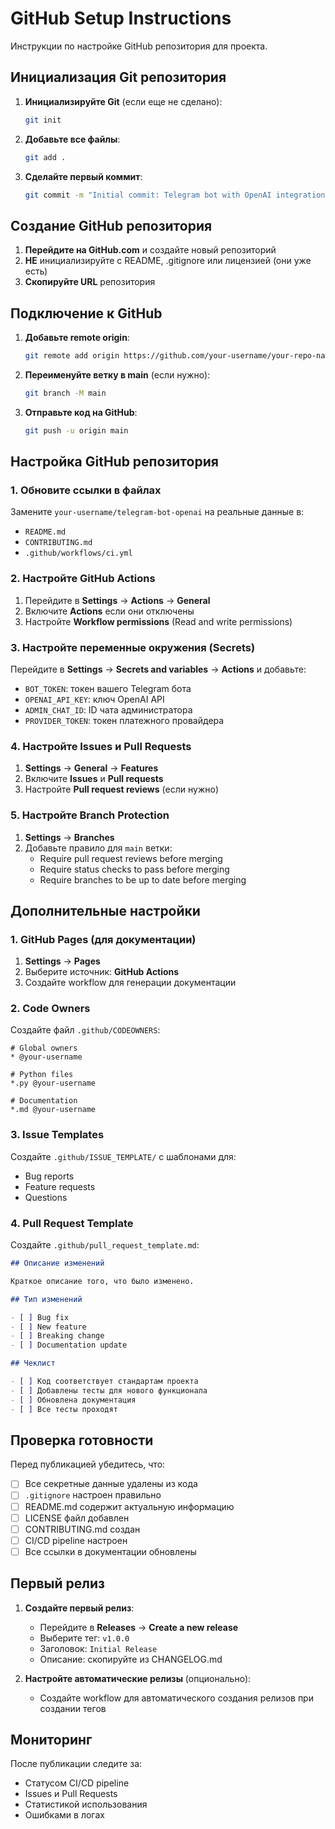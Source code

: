 # GitHub Setup Instructions

Инструкции по настройке GitHub репозитория для проекта.

## Инициализация Git репозитория

1. **Инициализируйте Git** (если еще не сделано):
   ```bash
   git init
   ```

2. **Добавьте все файлы**:
   ```bash
   git add .
   ```

3. **Сделайте первый коммит**:
   ```bash
   git commit -m "Initial commit: Telegram bot with OpenAI integration"
   ```

## Создание GitHub репозитория

1. **Перейдите на GitHub.com** и создайте новый репозиторий
2. **НЕ** инициализируйте с README, .gitignore или лицензией (они уже есть)
3. **Скопируйте URL** репозитория

## Подключение к GitHub

1. **Добавьте remote origin**:
   ```bash
   git remote add origin https://github.com/your-username/your-repo-name.git
   ```

2. **Переименуйте ветку в main** (если нужно):
   ```bash
   git branch -M main
   ```

3. **Отправьте код на GitHub**:
   ```bash
   git push -u origin main
   ```

## Настройка GitHub репозитория

### 1. Обновите ссылки в файлах

Замените `your-username/telegram-bot-openai` на реальные данные в:
- `README.md`
- `CONTRIBUTING.md`
- `.github/workflows/ci.yml`

### 2. Настройте GitHub Actions

1. Перейдите в **Settings** → **Actions** → **General**
2. Включите **Actions** если они отключены
3. Настройте **Workflow permissions** (Read and write permissions)

### 3. Настройте переменные окружения (Secrets)

Перейдите в **Settings** → **Secrets and variables** → **Actions** и добавьте:

- `BOT_TOKEN`: токен вашего Telegram бота
- `OPENAI_API_KEY`: ключ OpenAI API
- `ADMIN_CHAT_ID`: ID чата администратора
- `PROVIDER_TOKEN`: токен платежного провайдера

### 4. Настройте Issues и Pull Requests

1. **Settings** → **General** → **Features**
2. Включите **Issues** и **Pull requests**
3. Настройте **Pull request reviews** (если нужно)

### 5. Настройте Branch Protection

1. **Settings** → **Branches**
2. Добавьте правило для `main` ветки:
   - Require pull request reviews before merging
   - Require status checks to pass before merging
   - Require branches to be up to date before merging

## Дополнительные настройки

### 1. GitHub Pages (для документации)

1. **Settings** → **Pages**
2. Выберите источник: **GitHub Actions**
3. Создайте workflow для генерации документации

### 2. Code Owners

Создайте файл `.github/CODEOWNERS`:
```
# Global owners
* @your-username

# Python files
*.py @your-username

# Documentation
*.md @your-username
```

### 3. Issue Templates

Создайте `.github/ISSUE_TEMPLATE/` с шаблонами для:
- Bug reports
- Feature requests
- Questions

### 4. Pull Request Template

Создайте `.github/pull_request_template.md`:
```markdown
## Описание изменений

Краткое описание того, что было изменено.

## Тип изменений

- [ ] Bug fix
- [ ] New feature
- [ ] Breaking change
- [ ] Documentation update

## Чеклист

- [ ] Код соответствует стандартам проекта
- [ ] Добавлены тесты для нового функционала
- [ ] Обновлена документация
- [ ] Все тесты проходят
```

## Проверка готовности

Перед публикацией убедитесь, что:

- [ ] Все секретные данные удалены из кода
- [ ] `.gitignore` настроен правильно
- [ ] README.md содержит актуальную информацию
- [ ] LICENSE файл добавлен
- [ ] CONTRIBUTING.md создан
- [ ] CI/CD pipeline настроен
- [ ] Все ссылки в документации обновлены

## Первый релиз

1. **Создайте первый релиз**:
   - Перейдите в **Releases** → **Create a new release**
   - Выберите тег: `v1.0.0`
   - Заголовок: `Initial Release`
   - Описание: скопируйте из CHANGELOG.md

2. **Настройте автоматические релизы** (опционально):
   - Создайте workflow для автоматического создания релизов при создании тегов

## Мониторинг

После публикации следите за:
- Статусом CI/CD pipeline
- Issues и Pull Requests
- Статистикой использования
- Ошибками в логах

